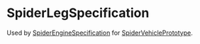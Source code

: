 # SpiderLegSpecification

Used by [SpiderEngineSpecification](prototype:SpiderEngineSpecification) for [SpiderVehiclePrototype](prototype:SpiderVehiclePrototype).

